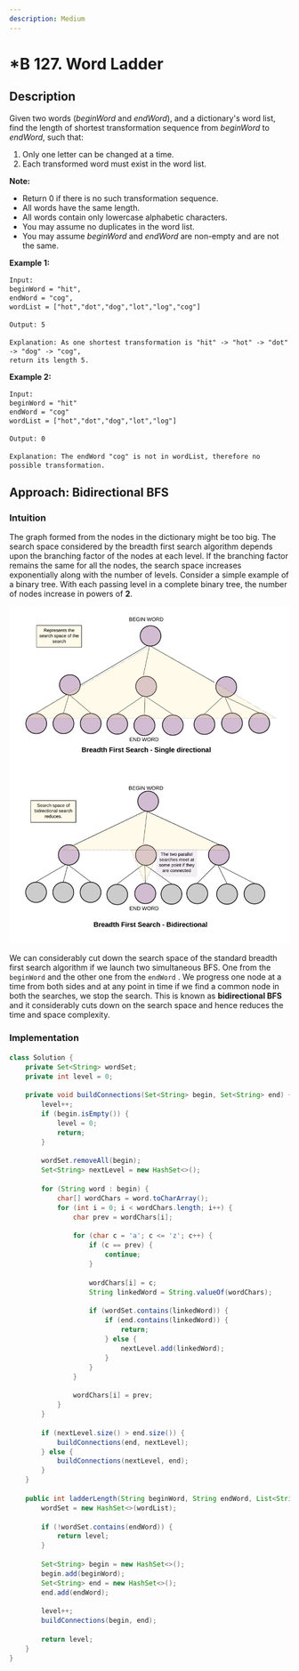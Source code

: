 ```yaml
---
description: Medium
---
```


# \*B 127. Word Ladder

## Description

Given two words \(_beginWord_ and _endWord_\), and a dictionary's word list, find the length of shortest transformation sequence from _beginWord_ to _endWord_, such that:

1. Only one letter can be changed at a time.
2. Each transformed word must exist in the word list.

**Note:**

* Return 0 if there is no such transformation sequence.
* All words have the same length.
* All words contain only lowercase alphabetic characters.
* You may assume no duplicates in the word list.
* You may assume _beginWord_ and _endWord_ are non-empty and are not the same.

**Example 1:**

```text
Input:
beginWord = "hit",
endWord = "cog",
wordList = ["hot","dot","dog","lot","log","cog"]

Output: 5

Explanation: As one shortest transformation is "hit" -> "hot" -> "dot" -> "dog" -> "cog",
return its length 5.
```

**Example 2:**

```text
Input:
beginWord = "hit"
endWord = "cog"
wordList = ["hot","dot","dog","lot","log"]

Output: 0

Explanation: The endWord "cog" is not in wordList, therefore no possible transformation.
```

## Approach: Bidirectional BFS

### Intuition

The graph formed from the nodes in the dictionary might be too big. The search space considered by the breadth first search algorithm depends upon the branching factor of the nodes at each level. If the branching factor remains the same for all the nodes, the search space increases exponentially along with the number of levels. Consider a simple example of a binary tree. With each passing level in a complete binary tree, the number of nodes increase in powers of **2**.

![](../../../.gitbook/assets/image%20%28159%29.png)

We can considerably cut down the search space of the standard breadth first search algorithm if we launch two simultaneous BFS. One from the `beginWord` and the other one from the `endWord` . We progress one node at a time from both sides and at any point in time if we find a common node in both the searches, we stop the search. This is known as **bidirectional BFS** and it considerably cuts down on the search space and hence reduces the time and space complexity.

### Implementation

```java
class Solution {
    private Set<String> wordSet;
    private int level = 0;

    private void buildConnections(Set<String> begin, Set<String> end) {
        level++;
        if (begin.isEmpty()) {
            level = 0;
            return;
        }

        wordSet.removeAll(begin);
        Set<String> nextLevel = new HashSet<>();

        for (String word : begin) {
            char[] wordChars = word.toCharArray();
            for (int i = 0; i < wordChars.length; i++) {
                char prev = wordChars[i];

                for (char c = 'a'; c <= 'z'; c++) {
                    if (c == prev) {
                        continue;
                    }

                    wordChars[i] = c;
                    String linkedWord = String.valueOf(wordChars);

                    if (wordSet.contains(linkedWord)) {
                        if (end.contains(linkedWord)) {
                            return;
                        } else {
                            nextLevel.add(linkedWord);
                        }
                    }
                }

                wordChars[i] = prev;
            }
        }

        if (nextLevel.size() > end.size()) {
            buildConnections(end, nextLevel);
        } else {
            buildConnections(nextLevel, end);
        }
    }

    public int ladderLength(String beginWord, String endWord, List<String> wordList) {
        wordSet = new HashSet<>(wordList);

        if (!wordSet.contains(endWord)) {
            return level;
        }

        Set<String> begin = new HashSet<>();
        begin.add(beginWord);
        Set<String> end = new HashSet<>();
        end.add(endWord);

        level++;
        buildConnections(begin, end);

        return level;
    }
}
```

